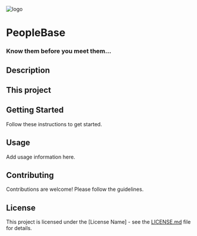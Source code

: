 ![logo](https://i.imgur.com/KwGEymn.png)

<h1>PeopleBase</h1>
<h3>Know them before you meet them...</h3>

<h2>Description<h2>
<p>This project

## Getting Started

Follow these instructions to get started.

## Usage

Add usage information here.

## Contributing

Contributions are welcome! Please follow the guidelines.

## License

This project is licensed under the [License Name] - see the [LICENSE.md](LICENSE.md) file for details.
